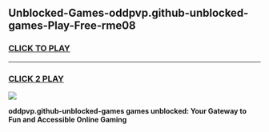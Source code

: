 
## Unblocked-Games-oddpvp.github-unblocked-games-Play-Free-rme08
<h3>
<a href="https://premium76.site?title=oddpvp.github-unblocked-games&ref=18A">CLICK TO PLAY</a></h3>
<hr>

<h3>
<a href="https://premium76.site?title=oddpvp.github-unblocked-games&ref=18A">CLICK 2 PLAY</a>
  
</h3>

<a href="https://premium76.site?title=oddpvp.github-unblocked-games&ref=18A"><img src="https://clearcache.store/games.png"></a>


**oddpvp.github-unblocked-games games unblocked: Your Gateway to Fun and Accessible Online Gaming**

